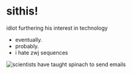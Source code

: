 # sithis!

idiot furthering his interest in technology
- eventually.
- probably.
- i hate zwj sequences

<img src="https://media.discordapp.net/attachments/953707916328841256/990017143330451527/Screenshot_2022-06-24-18-13-51-1.png"
alt="scientists have taught spinach to send emails">
